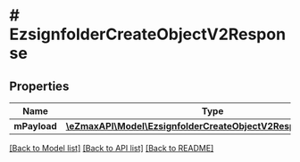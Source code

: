 # # EzsignfolderCreateObjectV2Response

## Properties

Name | Type | Description | Notes
------------ | ------------- | ------------- | -------------
**mPayload** | [**\eZmaxAPI\Model\EzsignfolderCreateObjectV2ResponseMPayload**](EzsignfolderCreateObjectV2ResponseMPayload.md) |  |

[[Back to Model list]](../../README.md#models) [[Back to API list]](../../README.md#endpoints) [[Back to README]](../../README.md)
